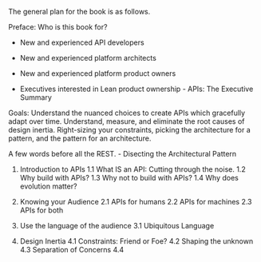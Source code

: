 The general plan for the book is as follows.

Preface: Who is this book for?
* New and experienced API developers
* New and experienced platform architects
* New and experienced platform product owners

* Executives interested in Lean product ownership - APIs: The Executive Summary

Goals:
Understand the nuanced choices to create APIs which gracefully adapt over time.
Understand, measure, and eliminate the root causes of design inertia.
Right-sizing your constraints, picking the architecture for a pattern, and the pattern for an architecture.

A few words before all the REST. - Disecting the Architectural Pattern

1. Introduction to APIs
1.1 What IS an API: Cutting through the noise.
1.2 Why build with APIs?
1.3 Why not to build with APIs?
1.4 Why does evolution matter?

2. Knowing your Audience
2.1 APIs for humans
2.2 APIs for machines
2.3 APIs for both

3. Use the language of the audience
3.1 Ubiquitous Language


4. Design Inertia
4.1 Constraints: Friend or Foe?
4.2 Shaping the unknown
4.3 Separation of Concerns
4.4 
